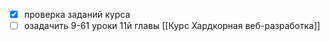 - [x] проверка заданий курса
- [ ] озадачить 9-61 уроки 11й главы [[Курс Хардкорная веб-разработка]]